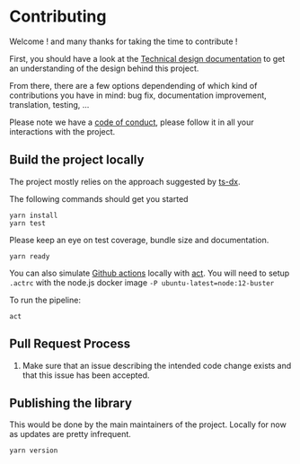 # Contributing

Welcome ! and many thanks for taking the time to contribute !

First, you should have a look at the [Technical design documentation](TECHNICAL_DESIGN.md) to get an understanding of the design behind this project.

From there, there are a few options dependending of which kind of contributions you have in mind: bug fix, documentation improvement, translation, testing, ...

Please note we have a [code of conduct](CODE_OF_CONDUCT.md), please follow it in all your interactions with the project.

## Build the project locally

The project mostly relies on the approach suggested by [ts-dx](TSDX.md).

The following commands should get you started

```
yarn install
yarn test

```

Please keep an eye on test coverage, bundle size and documentation.

```
yarn ready
```

You can also simulate [Github actions](https://docs.github.com/en/actions) locally with [act](https://github.com/nektos/act). You will need to setup `.actrc` with the node.js docker image `-P ubuntu-latest=node:12-buster`

To run the pipeline:

```
act
```

## Pull Request Process

1. Make sure that an issue describing the intended code change exists and that this issue has been accepted.


## Publishing the library

This would be done by the main maintainers of the project. Locally for now as updates are pretty infrequent.

```
yarn version
```